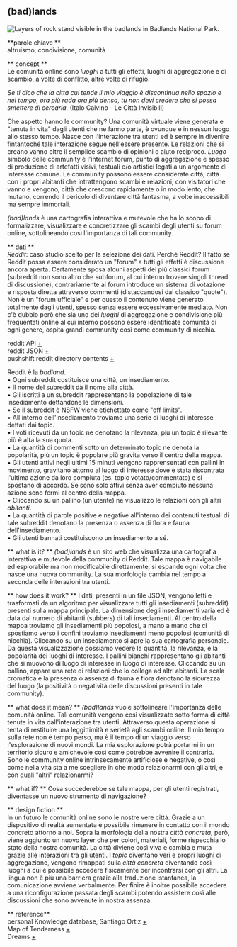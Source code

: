 ## (bad)lands

![Layers of rock stand visible in the badlands in Badlands National Park.](https://i.imgur.com/b52oLOb.jpg)

**parole chiave ** <br>altruismo, condivisione, comunità

** concept **<br>
Le comunità online sono *luoghi* a tutti gli effetti, luoghi di aggregazione e di scambio, a volte di conflitto, altre volte di rifugio.

*Se ti dico che la città cui tende il mio viaggio è discontinua nello spazio e nel tempo, ora più rada ora più densa, tu non devi credere che si possa smettere di cercarla.* (Italo Calvino - Le Città Invisibili)

Che aspetto hanno le community? Una comunità virtuale viene generata e "tenuta in vita" dagli utenti che ne fanno parte, è ovunque e in nessun luogo allo stesso tempo. Nasce con l'interazione tra utenti ed è sempre in divenire fintantoché tale interazione segue nell'essere presente. Le relazioni che si creano vanno oltre il semplice scambio di opinioni o aiuto reciproco. *Luogo* simbolo delle community è l'internet forum, punto di aggregazione e spesso di produzione di artefatti visivi, testuali e/o artistici legati a un argomento di interesse comune. Le community possono essere considerate città, città con i propri abitanti che intrattengono scambi e relazioni, con visitatori che vanno e vengono, città che crescono rapidamente o in modo lento, che mutano, correndo il pericolo di diventare città fantasma, a volte inaccessibili ma sempre immortali.

*(bad)lands* è una cartografia interattiva e mutevole che ha lo scopo di formalizzare, visualizzare e concretizzare gli scambi degli utenti su forum online, sottolineando così l'importanza di tali community.

** dati **<br>
*Reddit*: caso studio scelto per la selezione dei dati. Perché Reddit? Il fatto se Reddit possa essere considerato un "forum" a tutti gli effetti è discussione ancora aperta. Certamente sposa alcuni aspetti dei più classici forum (subreddit non sono altro che subforum, al cui interno trovare singoli thread di discussione), contrariamente ai forum introduce un sistema di votazione e risposta diretta attraverso commenti (distaccandosi dal classico "quote"). Non è un "forum ufficiale" e per questo il contenuto viene generato totalmente dagli utenti, spesso senza essere eccessivamente mediato. Non c'è dubbio però che sia uno dei *luoghi* di aggregazione e condivisione più frequentati online al cui interno possono essere identificate comunità di ogni genere, ospita grandi community così come community di nicchia.


reddit API [+](https://www.reddit.com/dev/api)
<br>reddit JSON [+](https://github.com/reddit-archive/reddit/wiki/JSON)
<br>pushshift reddit directory contents [+](http://files.pushshift.io/reddit/)

Reddit è la *badland*.<br>
• Ogni subreddit costituisce una città, un insediamento.<br>
• Il nome del subreddit dà il nome alla città.<br>
• Gli iscritti a un subreddit rappresentano la popolazione di tale insediamento dettandone le dimensioni.<br>
• Se il subreddit è NSFW viene etichettato come "off limits".<br>
• All'interno dell'insediamento troviamo una serie di luoghi di interesse dettati dai topic.<br>
• I voti ricevuti da un topic ne denotano la rilevanza, più un topic è rilevante più è alta la sua quota.<br>
• La quantità di commenti sotto un determinato topic ne denota la popolarità, più un topic è popolare più gravita verso il centro della mappa.<br>
• Gli utenti attivi negli ultimi 15 minuti vengono rapprensentati con pallini in movimento, gravitano attorno al luogo di interesse dove è stata riscontrata l'ultima azione da loro compiuta (es. topic votato/commentato) e si spostano di accordo. Se sono solo attivi senza aver compiuto nessuna azione sono fermi al centro della mappa.<br>
• Cliccando su un pallino (un utente) ne visualizzo le relazioni con gli altri *abitanti*.<br>
• La quantità di parole positive e negative all'interno dei contenuti testuali di tale subreddit denotano la presenza o assenza di flora e fauna dell'insediamento.<br>
• Gli utenti bannati costituiscono un insediamento a sé.<br>

** what is it? ** *(bad)lands* è un sito web che visualizza una cartografia interattiva e mutevole della community di Reddit. Tale mappa è navigabile ed esplorabile ma non modificabile direttamente, si espande ogni volta che nasce una nuova community. La sua morfologia cambia nel tempo a seconda delle interazioni tra utenti.

** how does it work? ** I dati, presenti in un file JSON, vengono letti e trasformati da un algoritmo per visualizzare tutti gli insediamenti (subreddit) presenti sulla mappa principale. La dimensione degli insediamenti varia ed è data dal numero di abitanti (subbers) di tali insediamenti. Al centro della mappa troviamo gli insediamenti più popolosi, a mano a mano che ci spostiamo verso i confini troviamo insediamenti meno popolosi (comunità di nicchia). Cliccando su un insediamento si apre la sua cartografia personale. Da questa visualizzazione possiamo vedere la quantità, la rilevanza, e la popolarità dei luoghi di interesse. I pallini bianchi rappresentano gli abitanti che si muovono di luogo di interesse in luogo di interesse. Cliccando su un pallino, appare una rete di relazioni che lo collega ad altri abitanti. La scala cromatica e la presenza o assenza di fauna e flora denotano la sicurezza del luogo (la positività o negatività delle discussioni presenti in tale community).

** what does it mean? ** *(bad)lands* vuole sottolineare l'importanza delle comunità online. Tali comunità vengono così visualizzate sotto forma di città tenute in vita dall'interazione tra utenti. Attraverso questa operazione si tenta di restituire una leggittimità e serietà agli scambi online. Il mio tempo sulla rete non è tempo perso, ma è il tempo di un viaggio verso l'esplorazione di nuovi mondi. La mia esplorazione potrà portarmi in un territorio sicuro e amichevole così come potrebbe avvenire il contrario. Sono le community online intrinsecamente artificiose e negative, o così come nella vita sta a me scegliere in che modo relazionarmi con gli altri, e con quali "altri" relazionarmi?

** what if? ** Cosa succederebbe se tale mappa, per gli utenti registrati, diventasse un nuovo strumento di navigazione?

** design fiction ** <br>
In un futuro le comunità online sono le nostre vere città. Grazie a un dispositivo di realtà aumentata è possibile rimanere in contatto con il mondo concreto attorno a noi. Sopra la morfologia della nostra *città concreta*, però, viene aggiunto un nuovo layer che per colori, materiali, forme rispecchia lo stato della nostra comunità. La città diviene così viva e cambia e muta grazie alle interazioni tra gli utenti. I *topic* diventano veri e propri luoghi di aggregazione, vengono rimappati sulla *città concreta* diventando così luoghi a cui è possibile accedere fisicamente per incontrarsi con gli altri. La lingua non è più una barriera grazie alla traduzione istantanea, la comunicazione avviene verbalmente. Per finire è inoltre possibile accedere a una riconfigurazione passata degli scambi potendo assistere così alle discussioni che sono avvenute in nostra assenza.


** reference**<br>
personal Knowledge database, Santiago Ortiz [+](http://intuitionanalytics.com/other/knowledgeDatabase/#i=256)<br>
Map of Tenderness [+](https://media.gucci.com/content/DiaryHeroArticle_Standard_1600x812/1445360417/DiaryHeroArticle_issue03-map_001_Default.jpg)<br>
Dreams [+](http://dreams.mediamolecule.com/)

